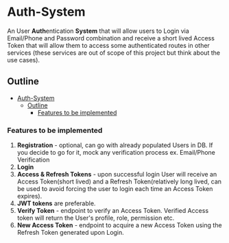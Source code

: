 # Auth-System

An User **Auth**entication **System** that will allow users to Login via Email/Phone and Password combination and receive a short lived Access Token that will allow them to access some authenticated routes in other services (these services are out of scope of this project but think about the use cases).

## Outline

- [Auth-System](#auth-system)
  - [Outline](#outline)
    - [Features to be implemented](#features-to-be-implemented)

### Features to be implemented

1. **Registration** - optional, can go with already populated Users in DB. If you decide to go for it, mock any verification process ex. Email/Phone Verification
2. **Login**
3. **Access & Refresh Tokens** - upon successful login User will receive an Access Token(short lived) and a Refresh Token(relatively long lived, can be used to avoid forcing the user to login each time an Access Token expires).
4. **JWT tokens** are preferable.
5. **Verify Token** - endpoint to verify an Access Token. Verified Access token will return the User's profile, role, permission etc.
6. **New Access Token** -  endpoint to acquire a new Access Token using the Refresh Token generated upon Login.
